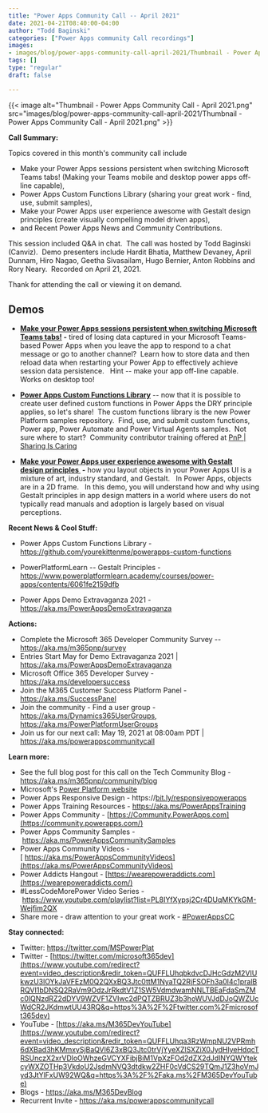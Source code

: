 ```yaml
---
title: "Power Apps Community Call -- April 2021"
date: 2021-04-21T08:40:00-04:00
author: "Todd Baginski"
categories: ["Power Apps community Call recordings"]
images:
- images/blog/power-apps-community-call-april-2021/Thumbnail - Power Apps Community Call - April 2021.png
tags: []
type: "regular"
draft: false

---
```


{{< image alt="Thumbnail - Power Apps Community Call - April 2021.png" src="images/blog/power-apps-community-call-april-2021/Thumbnail - Power Apps Community Call - April 2021.png" >}}

**Call Summary:**

Topics covered in this month's community call include

- Make your Power
Apps sessions persistent when switching Microsoft Teams tabs! (Making
your Teams mobile and desktop power apps off-line capable), 
- Power Apps
Custom Functions Library (sharing your great work - find, use, submit
samples), 
- Make your Power Apps user experience awesome with Gestalt
design principles (create visually compelling model driven apps), 
- and
Recent Power Apps News and Community Contributions.  

This session
included Q&A in chat.  The call was hosted by Todd Baginski (Canviz). 
Demo presenters include Hardit Bhatia, Matthew Devaney, April Dunnam,
Hiro Nagao, Geetha Sivasailam, Hugo Bernier, Anton Robbins and Rory
Neary.  Recorded on April 21, 2021. 

Thank for attending the call or
viewing it on demand. 

## Demos

-   **[Make your Power Apps sessions persistent when switching Microsoft
    Teams tabs!](https://youtu.be/BKMNGt0d8Ac?t=305) -** tired of losing
    data captured in your Microsoft Teams-based Power Apps when you
    leave the app to respond to a chat message or go to another
    channel?  Learn how to store data and then reload data when
    restarting your Power App to effectively achieve session data
    persistence.   Hint -- make your app off-line capable.  Works on
    desktop too! 

-   [**Power Apps Custom Functions
    Library**](https://youtu.be/BKMNGt0d8Ac?t=1558) -- now that it is
    possible to create user defined custom functions in Power Apps the
    DRY principle applies, so let's share!  The custom functions library
    is the new Power Platform samples repository.  Find, use, and submit
    custom functions, Power app, Power Automate and Power Virtual Agents
    samples.  Not sure where to start?  Community contributor training
    offered at [PnP \| Sharing Is
    Caring](PnP%20%7C%20Sharing%20Is%20Caring)

-   **[Make your Power Apps user experience awesome with Gestalt
    design principles ](https://youtu.be/BKMNGt0d8Ac?t=2385) -** how you
    layout objects in your Power Apps UI is a mixture of art, industry
    standard, and Gestalt.   In Power Apps, objects are in a 2D frame.
      In this demo, you will understand how and why using Gestalt
    principles in app design matters in a world where users do not
    typically read manuals and adoption is largely based on visual
    perceptions. 

**Recent News & Cool Stuff:**

-   Power Apps Custom Functions Library
    -<https://github.com/yourekittenme/powerapps-custom-functions>

-   PowerPlatformLearn -- Gestalt Principles
    -<https://www.powerplatformlearn.academy/courses/power-apps/contents/6061fe2159dfb>

-   Power Apps Demo Extravaganza 2021 -
    <https://aka.ms/PowerAppsDemoExtravaganza>


**Actions:**

-   Complete the Microsoft 365 Developer Community Survey --
    <https://aka.ms/m365pnp/survey>
-   Entries Start May for Demo Extravaganza 2021 \|
    <https://aka.ms/PowerAppsDemoExtravaganza>
-   Microsoft Office 365 Developer Survey -
    <https://aka.ms/developersuccess> 
-   Join the M365 Customer Success Platform Panel -
    <https://aka.ms/SuccessPanel>
-   Join the community - Find a user group -
    <https://aka.ms/Dynamics365UserGroups>,
    <https://aka.ms/PowerPlatformUserGroups>
-   Join us for our next call: May 19, 2021 at 08:00am PDT \|
    <https://aka.ms/powerappscommunitycall>

**Learn more:**  

-   See the full blog post for this call on the Tech Community Blog -
    <https://aka.ms/m365pnp/community/blog>
-   Microsoft's [Power Platform
    website](https://powerplatform.microsoft.com/)
-   Power Apps Responsive Design
    - https://[bit.ly/responsivepowerapps](https://bit.ly/responsivepowerapps) 
-   Power Apps Training Resources - <https://aka.ms/PowerAppsTraining>
-   Power Apps Community
    - [https://Community.PowerApps.com](https://community.powerapps.com/)
-   Power Apps Community Samples
    - <https://aka.ms/PowerAppsCommunitySamples>
-   Power Apps Community Videos
    -[ https://aka.ms/PowerAppsCommunityVideos](https://aka.ms/PowerAppsCommunityVideos)
-   Power Addicts Hangout
    - [https://wearepoweraddicts.com](https://wearepoweraddicts.com/)
-   #LessCodeMorePower Video Series
    - <https://www.youtube.com/playlist?list=PL8IYfXypsj2Cr4DUqMKYkGM-Wejfim2QX>
-   Share more - draw attention to your great work -
    [#PowerAppsCC](https://twitter.com/hashtag/PowerAppsCC?src=hashtag_click)


**Stay connected:**

-   Twitter: <https://twitter.com/MSPowerPlat>
-   Twitter
    - [https://twitter.com/microsoft365dev](https://www.youtube.com/redirect?event=video_description&redir_token=QUFFLUhqbkdvcDJHcGdzM2VIUkwzU3lOYkJaVFEzM0Q2QXxBQ3Jtc0ttM1NyaTQ2RjFSOFh3a0l4c1pralBRQVI1bDNSQ2RaVm9OdzJrRkdtV1Z1SW5VdmdwamNNLTBEaFdaSmZMc0lQNzdRZ2dDYV9WZVF1ZVIwc2dPQTZBRUZ3b3hoWUVJdDJoQWZUcWdCR2JKdmwtUU43RQ&q=https%3A%2F%2Ftwitter.com%2Fmicrosoft365dev)​
-   YouTube
    - [https://aka.ms/M365DevYouTube](https://www.youtube.com/redirect?event=video_description&redir_token=QUFFLUhqa3RzWmpNU2VPRmh6dXBad3hKMmxySjBaQVl6Z3xBQ3Jtc0trVjYyeXZlSXZiX0JydHlyeHdqcTRSUnczX2xrVDloOWhzeGVCYXFibjBiM1VpXzFOd2dZX2dJdlNYQWYtekcyWXZOTHp3VkdoU2JsdmNVQ3dtdkw2ZHF0cVdCS29TQmJ1Z3hoVmJyd3JtYlFxUW92WQ&q=https%3A%2F%2Faka.ms%2FM365DevYouTube)​
-   Blogs - <https://aka.ms/M365DevBlog>
-   Recurrent Invite - <https://aka.ms/powerappscommunitycall>
